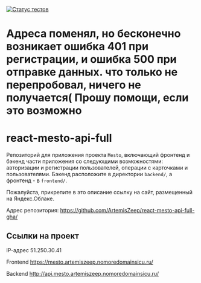 [![Статус тестов](../../actions/workflows/tests.yml/badge.svg)](../../actions/workflows/tests.yml)

# Адреса поменял, но бесконечно возникает ошибка 401 при регистрации, и ошибка 500 при отправке данных. что только не перепробовал, ничего не получается( Прошу помощи, если это возможно


# react-mesto-api-full
Репозиторий для приложения проекта `Mesto`, включающий фронтенд и бэкенд части приложения со следующими возможностями: авторизации и регистрации пользователей, операции с карточками и пользователями. Бэкенд расположите в директории `backend/`, а фронтенд - в `frontend/`. 
  
Пожалуйста, прикрепите в это описание ссылку на сайт, размещенный на Яндекс.Облаке.

Адрес репозитория: https://github.com/ArtemisZeep/react-mesto-api-full-gha/

## Ссылки на проект

IP-адрес 51.250.30.41

Frontend https://mesto.artemiszeep.nomoredomainsicu.ru/

Backend http://api.mesto.artemiszeep.nomoredomainsicu.ru/
